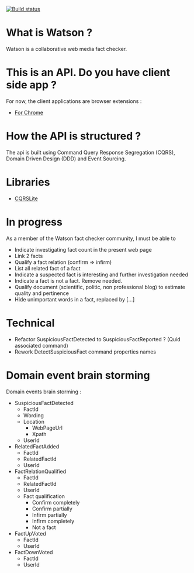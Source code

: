[![Build status](https://ci.appveyor.com/api/projects/status/uw4n1wgl996vdm4h?svg=true)](https://ci.appveyor.com/project/pierregillon/watson-api)

# What is Watson ?
Watson is a collaborative web media fact checker.

# This is an API. Do you have client side app ?
For now, the client applications are browser extensions :
* [For Chrome](https://github.com/pierregillon/Watson.Pluggins.Chrome/blob/master/README.md)

# How the API is structured ?
The api is built using Command Query Response Segregation (CQRS), Domain Driven Design (DDD) and Event Sourcing.

# Libraries
* [CQRSLite](https://github.com/gautema/CQRSlite)

# In progress
As a member of the Watson fact checker community, I must be able to
- Indicate investigating fact count in the present web page
- Link 2 facts
- Qualify a fact relation (confirm => infirm)
- List all related fact of a fact
- Indicate a suspected fact is interesting and further investigation needed
- Indicate a fact is not a fact. Remove needed.
- Qualify document (scientific, politic, non professional blog) to estimate quality and pertinence
- Hide unimportant words in a fact, replaced by [...]

# Technical
- Refactor SuspiciousFactDetected to SuspiciousFactReported ? (Quid associated command)
- Rework DetectSuspiciousFact command properties names

# Domain event brain storming
Domain events brain storming :
* SuspiciousFactDetected
    * FactId
    * Wording
    * Location
        * WebPageUrl
        * Xpath
    * UserId
* RelatedFactAdded
    * FactId
    * RelatedFactId
    * UserId
* FactRelationQualified
    * FactId
    * RelatedFactId
    * UserId
    * Fact qualification
        * Confirm completely
        * Confirm partially
        * Infirm partially
        * Infirm completely
        * Not a fact
* FactUpVoted
    * FactId
    * UserId
* FactDownVoted
    * FactId
    * UserId